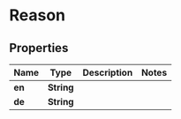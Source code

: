 

# Reason


## Properties

| Name | Type | Description | Notes |
|------------ | ------------- | ------------- | -------------|
|**en** | **String** |  |  |
|**de** | **String** |  |  |



